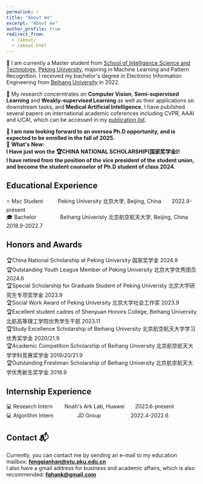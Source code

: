 ```yaml
---
permalink: /
title: "About me"
excerpt: "About me"
author_profile: true
redirect_from: 
  - /about/
  - /about.html
---
```


👀 I am currently a Master student from [School of Intelligence Science and Technology](https://sai.pku.edu.cn/), [Peking University](https://www.pku.edu.cn/), majoring in Machine Learning and Pattern Recognition. I received my bachelor's degree in Electronic Information Engineering from [Beihang University](https://www.buaa.edu.cn/) in 2022.  

🔎 My research concerntrates on **Computer Vision**, **Semi-supervised Learning** and **Weakly-supervised Learning** as well as their applications on downstream tasks, and **Medical Artificial Intelligence**. I have pubilshed several papers on international academic coferences including CVPR, AAAI and IJCAI, which can be accessed in my [publication list](https://fqhank.github.io/fengqianhan.github.io//publications/).  

🙌 **I am now looking forward to an oversea Ph.D opportunity, and is expected to be enrolled in the fall of 2025.**  
📝 **What's New:   
      I Have just won the 🏆CHINA NATIONAL SCHOLARSHIP(国家奖学金)!  
      I have retired from the position of the vice president of the student union, and become the student counselor of Ph.D student of class 2024.**

## Educational Experience
⭐ Msc Student &nbsp;&nbsp;&nbsp;&nbsp;&nbsp;&nbsp;&nbsp;&nbsp; Peking University 北京大学, Beijing, China &nbsp;&nbsp;&nbsp;&nbsp;&nbsp; 2022.9-present  
🎓 Bachelor &nbsp;&nbsp;&nbsp;&nbsp;&nbsp;&nbsp; &nbsp;&nbsp;&nbsp;&nbsp;&nbsp;&nbsp;&nbsp; Beihang Univeristy 北京航空航天大学, Beijing, China &nbsp;&nbsp;&nbsp; 2018.9-2022.7

## Honors and Awards  
🏆China National Scholarship at Peking University 国家奖学金 2024.9  
🏆Outstanding Youth League Member of Peking University 北京大学优秀团员 2024.6  
🏆Special Scholarship for Graduate Student of Peking Univeristy 北京大学研究生专项奖学金 2023.9  
🏆Social Work Award of Peking University 北京大学社会工作奖 2023.9  
🏆Excellent student cadres of Shenyuan Honors College, Beihang University 北航高等理工学院优秀学生干部 2023.11  
🏆Study Excellence Scholarship of Beihang University 北京航空航天大学学习优秀奖学金 2020/21.9  
🏆Academic Competition Scholarship of Beihang University 北京航空航天大学学科竞赛奖学金 2019/20/21.9  
🏆Outstanding Freshman Scholarship of Beihang University 北京航空航天大学优秀新生奖学金 2018.9  

## Internship Experience
💻 Research Intern &nbsp;&nbsp;&nbsp;&nbsp;&nbsp;&nbsp; Noah's Ark Lab, Huawei &nbsp;&nbsp;&nbsp;&nbsp;&nbsp; 2023.6-present  
💻 Algorithm Intern &nbsp;&nbsp;&nbsp;&nbsp;&nbsp;&nbsp;&nbsp;&nbsp;&nbsp;&nbsp;&nbsp;&nbsp;&nbsp;&nbsp; JD Group &nbsp;&nbsp;&nbsp;&nbsp;&nbsp;&nbsp;&nbsp;&nbsp;&nbsp;&nbsp;&nbsp;&nbsp;&nbsp;&nbsp;&nbsp;&nbsp;&nbsp;&nbsp; 2022.4-2022.6

## Contact 📬 
Currently, you can contact me by sending an e-mail to my education mailbox: **fengqianhan@stu.pku.edu.cn**  
I also have a gmail address for business and academic affairs, which is also recommended: **fqhank@gmail.com**
